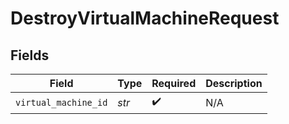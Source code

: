 # DestroyVirtualMachineRequest


## Fields

| Field                | Type                 | Required             | Description          |
| -------------------- | -------------------- | -------------------- | -------------------- |
| `virtual_machine_id` | *str*                | :heavy_check_mark:   | N/A                  |